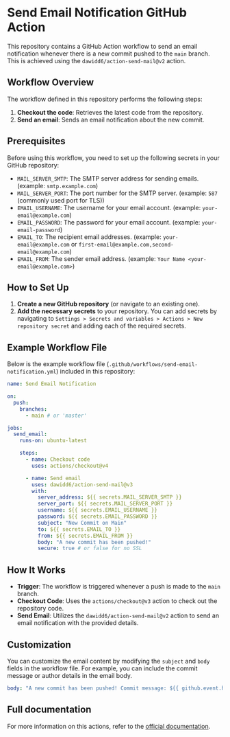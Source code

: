 # Send Email Notification GitHub Action

This repository contains a GitHub Action workflow to send an email notification whenever there is a new commit pushed to the `main` branch. This is achieved using the `dawidd6/action-send-mail@v2` action.

## Workflow Overview

The workflow defined in this repository performs the following steps:

1. **Checkout the code**: Retrieves the latest code from the repository.
2. **Send an email**: Sends an email notification about the new commit.

## Prerequisites

Before using this workflow, you need to set up the following secrets in your GitHub repository:

- `MAIL_SERVER_SMTP`: The SMTP server address for sending emails. (example: `smtp.example.com`)
- `MAIL_SERVER_PORT`: The port number for the SMTP server. (example: `587` (commonly used port for TLS))
- `EMAIL_USERNAME`: The username for your email account. (example: `your-email@example.com`)
- `EMAIL_PASSWORD`: The password for your email account. (example: `your-email-password`)
- `EMAIL_TO`: The recipient email addresses. (example: `your-email@example.com` or `first-email@example.com,second-email@example.com`)
- `EMAIL_FROM`: The sender email address. (example: `Your Name <your-email@example.com>`)

## How to Set Up

1. **Create a new GitHub repository** (or navigate to an existing one).
2. **Add the necessary secrets** to your repository. You can add secrets by navigating to `Settings > Secrets and variables > Actions > New repository secret` and adding each of the required secrets.

## Example Workflow File

Below is the example workflow file (`.github/workflows/send-email-notification.yml`) included in this repository:

```yaml
name: Send Email Notification

on:
  push:
    branches:
      - main # or 'master'

jobs:
  send_email:
    runs-on: ubuntu-latest

    steps:
      - name: Checkout code
        uses: actions/checkout@v4

      - name: Send email
        uses: dawidd6/action-send-mail@v3
        with:
          server_address: ${{ secrets.MAIL_SERVER_SMTP }}
          server_port: ${{ secrets.MAIL_SERVER_PORT }}
          username: ${{ secrets.EMAIL_USERNAME }}
          password: ${{ secrets.EMAIL_PASSWORD }}
          subject: "New Commit on Main"
          to: ${{ secrets.EMAIL_TO }}
          from: ${{ secrets.EMAIL_FROM }}
          body: "A new commit has been pushed!"
          secure: true # or false for no SSL
```

## How It Works

- **Trigger**: The workflow is triggered whenever a push is made to the `main` branch.
- **Checkout Code**: Uses the `actions/checkout@v3` action to check out the repository code.
- **Send Email**: Utilizes the `dawidd6/action-send-mail@v2` action to send an email notification with the provided details.

## Customization

You can customize the email content by modifying the `subject` and `body` fields in the workflow file. For example, you can include the commit message or author details in the email body.

```yaml
body: "A new commit has been pushed! Commit message: ${{ github.event.head_commit.message }}"
```

## Full documentation

For more information on this actions, refer to the [official documentation](https://github.com/dawidd6/action-send-mail).
